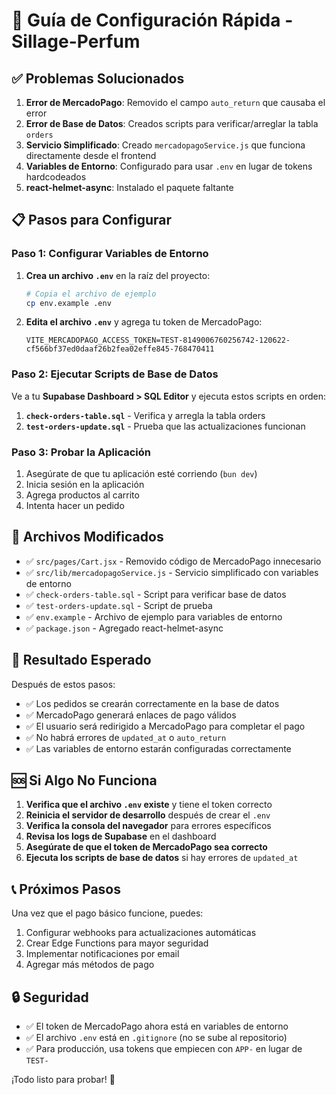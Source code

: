 # 🚀 Guía de Configuración Rápida - Sillage-Perfum

## ✅ Problemas Solucionados

1. **Error de MercadoPago**: Removido el campo `auto_return` que causaba el error
2. **Error de Base de Datos**: Creados scripts para verificar/arreglar la tabla `orders`
3. **Servicio Simplificado**: Creado `mercadopagoService.js` que funciona directamente desde el frontend
4. **Variables de Entorno**: Configurado para usar `.env` en lugar de tokens hardcodeados
5. **react-helmet-async**: Instalado el paquete faltante

## 📋 Pasos para Configurar

### Paso 1: Configurar Variables de Entorno

1. **Crea un archivo `.env`** en la raíz del proyecto:

   ```bash
   # Copia el archivo de ejemplo
   cp env.example .env
   ```

2. **Edita el archivo `.env`** y agrega tu token de MercadoPago:
   ```env
   VITE_MERCADOPAGO_ACCESS_TOKEN=TEST-8149006760256742-120622-cf566bf37ed0daaf26b2fea02effe845-768470411
   ```

### Paso 2: Ejecutar Scripts de Base de Datos

Ve a tu **Supabase Dashboard > SQL Editor** y ejecuta estos scripts en orden:

1. **`check-orders-table.sql`** - Verifica y arregla la tabla orders
2. **`test-orders-update.sql`** - Prueba que las actualizaciones funcionan

### Paso 3: Probar la Aplicación

1. Asegúrate de que tu aplicación esté corriendo (`bun dev`)
2. Inicia sesión en la aplicación
3. Agrega productos al carrito
4. Intenta hacer un pedido

## 🔧 Archivos Modificados

- ✅ `src/pages/Cart.jsx` - Removido código de MercadoPago innecesario
- ✅ `src/lib/mercadopagoService.js` - Servicio simplificado con variables de entorno
- ✅ `check-orders-table.sql` - Script para verificar base de datos
- ✅ `test-orders-update.sql` - Script de prueba
- ✅ `env.example` - Archivo de ejemplo para variables de entorno
- ✅ `package.json` - Agregado react-helmet-async

## 🎯 Resultado Esperado

Después de estos pasos:

- ✅ Los pedidos se crearán correctamente en la base de datos
- ✅ MercadoPago generará enlaces de pago válidos
- ✅ El usuario será redirigido a MercadoPago para completar el pago
- ✅ No habrá errores de `updated_at` o `auto_return`
- ✅ Las variables de entorno estarán configuradas correctamente

## 🆘 Si Algo No Funciona

1. **Verifica que el archivo `.env` existe** y tiene el token correcto
2. **Reinicia el servidor de desarrollo** después de crear el `.env`
3. **Verifica la consola del navegador** para errores específicos
4. **Revisa los logs de Supabase** en el dashboard
5. **Asegúrate de que el token de MercadoPago sea correcto**
6. **Ejecuta los scripts de base de datos** si hay errores de `updated_at`

## 📞 Próximos Pasos

Una vez que el pago básico funcione, puedes:

1. Configurar webhooks para actualizaciones automáticas
2. Crear Edge Functions para mayor seguridad
3. Implementar notificaciones por email
4. Agregar más métodos de pago

## 🔒 Seguridad

- ✅ El token de MercadoPago ahora está en variables de entorno
- ✅ El archivo `.env` está en `.gitignore` (no se sube al repositorio)
- ✅ Para producción, usa tokens que empiecen con `APP-` en lugar de `TEST-`

¡Todo listo para probar! 🎉
